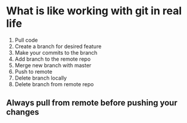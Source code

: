 # What is like working with git in real life

1. Pull code
1. Create a branch for desired feature
1. Make your commits to the branch
1. Add branch to the remote repo
1. Merge new branch with master
1. Push to remote
1. Delete branch locally
1. Delete branch from remote repo

## Always pull from remote before pushing your changes
